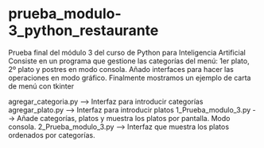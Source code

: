 # prueba_modulo-3_python_restaurante

Prueba final del módulo 3 del curso de Python para Inteligencia Artificial
Consiste en un programa que gestione las categorías del menú: 1er plato, 2º plato y postres en modo consola. 
Añado interfaces para hacer las operaciones en modo gráfico. Finalmente mostramos un ejemplo de carta de menú con tkinter

agregar_categoria.py --> Interfaz para introducir categorías
agregar_plato.py --> Interfaz para introducir platos
1_Prueba_modulo_3.py --> Añade categorías, platos y muestra los platos por pantalla. Modo consola.
2_Prueba_modulo_3.py --> Interfaz que muestra los platos ordenados por categorías.
